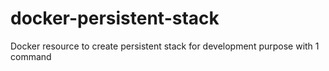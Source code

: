 # docker-persistent-stack
Docker resource to create persistent stack for development purpose with 1 command
